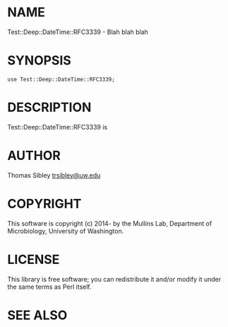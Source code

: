 # NAME

Test::Deep::DateTime::RFC3339 - Blah blah blah

# SYNOPSIS

    use Test::Deep::DateTime::RFC3339;

# DESCRIPTION

Test::Deep::DateTime::RFC3339 is

# AUTHOR

Thomas Sibley <trsibley@uw.edu>

# COPYRIGHT

This software is copyright (c) 2014- by the Mullins Lab, Department of
Microbiology, University of Washington.

# LICENSE

This library is free software; you can redistribute it and/or modify
it under the same terms as Perl itself.

# SEE ALSO
